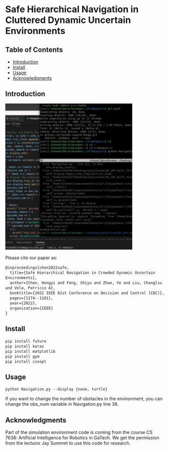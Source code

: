 #  	Safe Hierarchical Navigation in Cluttered Dynamic Uncertain Environments

## Table of Contents
- [Introduction](#Introduction)
- [Install](#install)
- [Usage](#usage)
- [Acknowledgments](#Acknowledgments)

## Introduction
<img src="visulization.gif" width="400" height="460">

Please cite our paper as:

```
@inproceedings{chen2022safe,
  title={Safe Hierarchical Navigation in Crowded Dynamic Uncertain Environments},
  author={Chen, Hongyi and Feng, Shiyu and Zhao, Ye and Liu, Changliu and Vela, Patricio A},
  booktitle={2022 IEEE 61st Conference on Decision and Control (CDC)},
  pages={1174--1181},
  year={2022},
  organization={IEEE}
}
```

## Install

```
pip install future
pip install keras
pip install matplotlib
pip install gym
pip install cvxopt
```

## Usage

```
python Navigation.py --display {none, turtle}
```
If you want to change the number of obstacles in the environment, you can change the obs_num variable in Navigation.py line 36.


## Acknowledgments
Part of the simulation environment code is coming from the course CS 7638: Artificial Intelligence for Robotics in GaTech. We get the permission from the lecturor Jay Summet to use this code for research.
